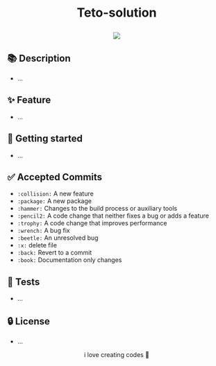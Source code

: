 <p align="center">    
 <!-- <img src="" width=200px height=200px />     -->
</p>

<h1 align="center">

Teto-solution

</h1>

<p align="center">
	<p align="center">    
	 <img src="https://img.shields.io/badge/always-LEARNING-RED.svg"/>
	</p>
 </p>

## 📚 Description 
- ...

## ✨ Feature
- ...

## 🚀 Getting started  
- ...

## ✅ Accepted Commits

- `:collision:` A new feature
- `:package:` A new package
- `:hammer:` Changes to the build process or auxiliary tools
- `:pencil2:` A code change that neither fixes a bug or adds a feature
- `:trophy:` A code change that improves performance
- `:wrench:` A bug fix
- `:beetle:` An unresolved bug
- `:x:` delete file
- `:back:` Revert to a commit
- `:book:` Documentation only changes

## 📝 Tests  
- ...

## 🔒 License
- ...

<p align="center">
	i love creating codes 💜
</p>

